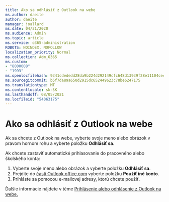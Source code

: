 ```yaml
---
title: Ako sa odhlásiť z Outlook na webe
ms.author: daeite
author: daeite
manager: joallard
ms.date: 04/21/2020
ms.audience: Admin
ms.topic: article
ms.service: o365-administration
ROBOTS: NOINDEX, NOFOLLOW
localization_priority: Normal
ms.collection: Adm_O365
ms.custom:
- "8000008"
- "1993"
ms.openlocfilehash: 9341cdededd28da9b224d292149cfc648d13939f28e11104cecdec14eef7c5da
ms.sourcegitcommit: b5f7da89a650d2915dc652449623c78be6247175
ms.translationtype: MT
ms.contentlocale: sk-SK
ms.lasthandoff: 08/05/2021
ms.locfileid: "54063175"
---
```

# <a name="how-to-sign-out-of-outlook-on-the-web"></a>Ako sa odhlásiť z Outlook na webe

Ak sa chcete z Outlook na webe, vyberte svoje meno alebo obrázok v pravom hornom rohu a vyberte položku **Odhlásiť sa**.

Ak chcete zastaviť automatické prihlasovanie do pracovného alebo školského konta:

1. Vyberte svoje meno alebo obrázok a vyberte položku **Odhlásiť sa**.
1. Prejdite do [časti Outlook.office.com](https://outlook.office.com/) vyberte položku **Použiť iné konto**.
1. Prihláste sa pomocou e-mailovej adresy, ktorú chcete použiť.

Ďalšie informácie nájdete v téme [Prihlásenie alebo odhlásenie z Outlook na webe.](https://support.office.com/article/763fab4d-0138-4814-b450-37fc286bcb79)